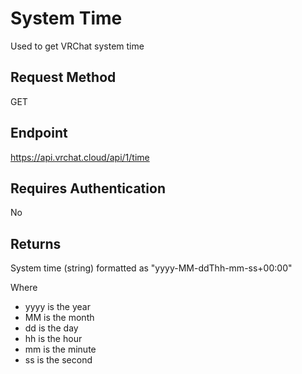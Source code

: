 # System Time

Used to get VRChat system time

## Request Method
GET

## Endpoint

https://api.vrchat.cloud/api/1/time

## Requires Authentication
No

## Returns

System time (string) formatted as "yyyy-MM-ddThh-mm-ss+00:00"

Where
- yyyy is the year
- MM is the month
- dd is the day
- hh is the hour
- mm is the minute
- ss is the second
